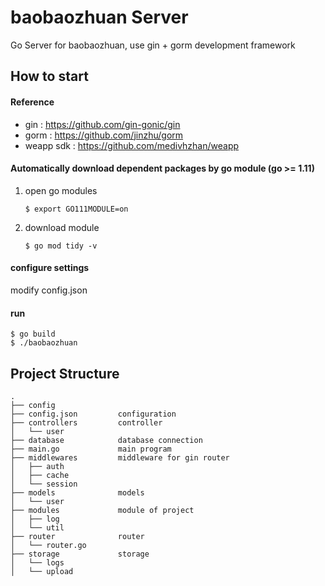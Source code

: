 # baobaozhuan Server
Go Server for baobaozhuan, use gin + gorm development framework 

## How to start
#### Reference
- gin : https://github.com/gin-gonic/gin
- gorm : https://github.com/jinzhu/gorm
- weapp sdk : https://github.com/medivhzhan/weapp 

#### Automatically download dependent packages by go module (go >= 1.11)
1. open go modules
    ```
    $ export GO111MODULE=on
    ```
2. download module
    ```
    $ go mod tidy -v
    ```

#### configure settings
modify config.json

#### run
```
$ go build
$ ./baobaozhuan
```

## Project Structure
```
.
├── config          
├── config.json         configuration
├── controllers         controller
│   └── user
├── database            database connection
├── main.go             main program
├── middlewares         middleware for gin router
│   ├── auth
│   ├── cache
│   └── session
├── models              models
│   └── user
├── modules             module of project
│   ├── log
│   └── util
├── router              router
│   └── router.go
├── storage             storage
│   └── logs
│   └── upload
```

